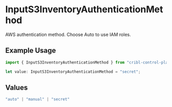 # InputS3InventoryAuthenticationMethod

AWS authentication method. Choose Auto to use IAM roles.

## Example Usage

```typescript
import { InputS3InventoryAuthenticationMethod } from "cribl-control-plane/models";

let value: InputS3InventoryAuthenticationMethod = "secret";
```

## Values

```typescript
"auto" | "manual" | "secret"
```